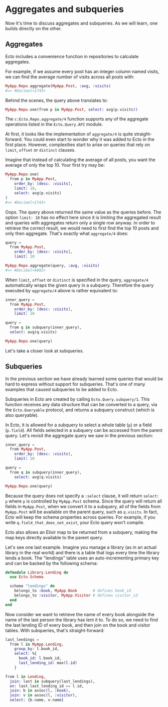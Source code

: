 # Aggregates and subqueries

Now it's time to discuss aggregates and subqueries. As we will learn, one builds directly on the other.

## Aggregates

Ecto includes a convenience function in repositories to calculate aggregates.

For example, if we assume every post has an integer column named visits, we can find the average number of visits across all posts with:

```elixir
MyApp.Repo.aggregate(MyApp.Post, :avg, :visits)
#=> #Decimal<1743>
```

Behind the scenes, the query above translates to:

```elixir
MyApp.Repo.one(from p in MyApp.Post, select: avg(p.visits))
```

The `c:Ecto.Repo.aggregate/4` function supports any of the aggregate operations listed in the `Ecto.Query.API` module.

At first, it looks like the implementation of `aggregate/4` is quite straight-forward. You could even start to wonder why it was added to Ecto in the first place. However, complexities start to arise on queries that rely on `limit`, `offset` or `distinct` clauses.

Imagine that instead of calculating the average of all posts, you want the average of only the top 10. Your first try may be:

```elixir
MyApp.Repo.one(
  from p in MyApp.Post,
    order_by: [desc: :visits],
    limit: 10,
    select: avg(p.visits)
)
#=> #Decimal<1743>
```

Oops. The query above returned the same value as the queries before. The option `limit: 10` has no effect here since it is limiting the aggregated result and queries with aggregates return only a single row anyway. In order to retrieve the correct result, we would need to first find the top 10 posts and only then aggregate. That's exactly what `aggregate/4` does:

```elixir
query =
  from MyApp.Post,
    order_by: [desc: :visits],
    limit: 10

MyApp.Repo.aggregate(query, :avg, :visits)
#=> #Decimal<4682>
```

When `limit`, `offset` or `distinct` is specified in the query, `aggregate/4` automatically wraps the given query in a subquery. Therefore the query executed by `aggregate/4` above is rather equivalent to:

```elixir
inner_query =
  from MyApp.Post,
    order_by: [desc: :visits],
    limit: 10

query =
  from q in subquery(inner_query),
  select: avg(q.visits)

MyApp.Repo.one(query)
```

Let's take a closer look at subqueries.

## Subqueries

In the previous section we have already learned some queries that would be hard to express without support for subqueries. That's one of many examples that caused subqueries to be added to Ecto.

Subqueries in Ecto are created by calling `Ecto.Query.subquery/1`. This function receives any data structure that can be converted to a query, via the `Ecto.Queryable` protocol, and returns a subquery construct (which is also queryable).

In Ecto, it is allowed for a subquery to select a whole table (`p`) or a field (`p.field`). All fields selected in a subquery can be accessed from the parent query. Let's revisit the aggregate query we saw in the previous section:

```elixir
inner_query =
  from MyApp.Post,
    order_by: [desc: :visits],
    limit: 10

query =
  from q in subquery(inner_query),
    select: avg(q.visits)

MyApp.Repo.one(query)
```

Because the query does not specify a `:select` clause, it will return `select: p` where `p` is controlled by `MyApp.Post` schema. Since the query will return all fields in `MyApp.Post`, when we convert it to a subquery, all of the fields from `MyApp.Post` will be available on the parent query, such as `q.visits`. In fact, Ecto will keep the schema properties across queries. For example, if you write `q.field_that_does_not_exist`, your Ecto query won't compile.

Ecto also allows an Elixir map to be returned from a subquery, making the map keys directly available to the parent query.

Let's see one last example. Imagine you manage a library (as in an actual library in the real world) and there is a table that logs every time the library lends a book. The "lendings" table uses an auto-incrementing primary key and can be backed by the following schema:

```elixir
defmodule Library.Lending do
  use Ecto.Schema

  schema "lendings" do
    belongs_to :book, MyApp.Book       # defines book_id
    belongs_to :visitor, MyApp.Visitor # defines visitor_id
  end
end
```

Now consider we want to retrieve the name of every book alongside the name of the last person the library has lent it to. To do so, we need to find the last lending ID of every book, and then join on the book and visitor tables. With subqueries, that's straight-forward:

```elixir
last_lendings =
  from l in MyApp.Lending,
    group_by: l.book_id,
    select: %{
      book_id: l.book_id,
      last_lending_id: max(l.id)
    }

from l in Lending,
  join: last in subquery(last_lendings),
  on: last.last_lending_id == l.id,
  join: b in assoc(l, :book),
  join: v in assoc(l, :visitor),
  select: {b.name, v.name}
```
